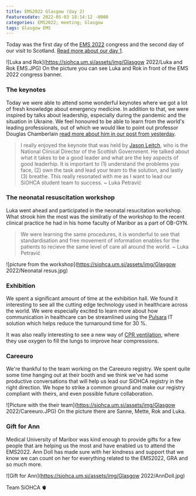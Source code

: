 ```yaml
---
title: EMS2022 Glasgow (day 2)󠁴󠁿
Featuresdate: 2022-05-03 18:14:12 -0000
categories: EMS2022; meeting; Glasgow
tags: Glasgow EMS
---
```

Today was the first day of the [EMS 2022]() congress and the second day of our visit to Scotland. [Read more about our day 1](https://siohca.um.si/posts/We-were-on-a-GRA-meeting).

![Luka and Rok](https://siohca.um.si/assets/img/Glasgow 2022/Luka and Rok EMS.JPG)
On the picture you can see Luka and Rok in front of the EMS 2022 congress banner.
### The keynotes
Today we were able to attend some wonderful keynotes where we got a lot of fresh knowledge about emergency medicine. In addition to that, we were inspired by talks about leadership, especially during the pandemic and the situation in Ukraine. We feel honoured to be able to learn from the world's leading professionals, out of which we would like to point out professor Douglas Chamberlain [read more about him in our post from yesterday](https://siohca.um.si/posts/We-were-on-a-GRA-meeting).

> I really enjoyed the keynote that was held by [Jason Leitch](https://en.wikipedia.org/wiki/Jason_Leitch), who is the National Clinical Director of the Scottish Government. He talked about what it takes to be a good leader and what are the key aspects of good leaderhip. It is important to (1) understand the problems you face, (2) own the task and lead your team to the solution, and lastly (3) breathe. This really resonated with me as I want to lead our SiOHCA student team to success.
~ Luka Petravić

### The neonatal resuscitation workshop
Luka went ahead and participated in the neonatal resucitation workshop. What strook him the most was the similratiy of the workshop to the recent clinical practice he had in his home faculty of Maribor as a part of OB-GYN.

> We were learning the same procedures, it is wonderful to see that standardisation and free movement of information enables for the patients to recieve the same level of care all around the world. 
~ Luka Petravić

![picture from the workshop](https://siohca.um.si/assets/img/Glasgow 2022/Neonatal resus.jpg)

### Exhibition
We spent a significant amount of time at the exhibition hall. We found it interesting to see all the cutting edge technology used in healthcare across the world. We were especially excited to learn more about how communication in healthcare can be streamlined using the [Pulsara](https://www.pulsara.com) IT solution which helps reduce the turnaround time for 30 %. 

It was also really interesting to see a new way of [CPR ventilation](https://www.weinmann-emergency.com/fileadmin/downloads/advertising_material/CCSV-83667-EN.pdf), where they use oxygen to fill the lungs to improve hear compressions.

### Careeuro
We're thankful to the team working on the Careeuro registry. We spent quite some time hanging out at their booth and we think we've had some productive conversations that will help us lead our SiOHCA registry in the right direction. We hope to strike a common ground and make our registry compliant with theirs, and even possible future collaboration.

![Picture with the their team](https://siohca.um.si/assets/img/Glasgow 2022/Careeuro.JPG)
On the picture there are Sanne, Mette, Rok and Luka.

### Gift for Ann 
Medical University of Maribor was kind enough to provide gifts for a few people that are helping us the most and have enabled us to attend the EMS2022. Ann Doll has made sure with her kindness and support that we know we can count on her for everything related to the EMS2022, GRA and so much more.

![Gift for Ann](https://siohca.um.si/assets/img/Glasgow 2022/AnnDoll.jpg)

Team SiOHCA 🫀
